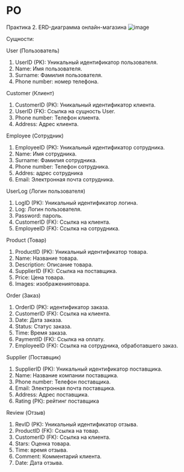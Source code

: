 # PO
Практика 2. ERD-диаграмма онлайн-магазина 
![image](https://github.com/user-attachments/assets/51a4ae0a-bcc7-4909-b397-79e4ca2e921c)

Сущности: 

User (Пользователь)
1. UserID (PK): Уникальный идентификатор пользователя.
2. Name: Имя пользователя.
3. Surname: Фамилия пользователя.
4. Phone number: номер телефона.

Customer (Клиент)
1. CustomerID (PK): Уникальный идентификатор клиента.
2. UserID (FK): Ссылка на сущность User.
3. Phone number: Телефон клиента.
4. Address: Адрес клиента.

Employee (Сотрудник)
1. EmployeeID (PK): Уникальный идентификатор сотрудника.
2. Name: Имя сотрудника.
3. Surname: Фамилия сотрудника.
4. Phone number: Телефон сотрудника.
5. Addres: адрес сотрудника
6. Email: Электронная почта сотрудника.

UserLog (Логин пользователя)
1. LogID (PK): Уникальный идентификатор логина.
2. Log: Логин пользователя.
3. Password: пароль.
4. CustomerID (FK): Ссылка на клиента.
5. EmployeeID (FK): Ссылка на сотрудника.

Product (Товар)
1. ProductID (PK): Уникальный идентификатор товара.
2. Name: Название товара.
3. Description: Описание товара.
4. SupplierID (FK): Ссылка на поставщика.
5. Price: Цена товара.
6. Images: изображениятовара.

Order (Заказ)
1. OrderID (PK): идентификатор заказа.
2. CustomerID (FK): Ссылка на клиента.
3. Date: Дата заказа.
4. Status: Статус заказа.
5. Time: Время заказа.
6. PaymentID (FK): Ссылка на оплату.
7. EmployeeID (FK): Ссылка на сотрудника, обработавшего заказ.

Supplier (Поставщик)
1. SupplierID (PK): Уникальный идентификатор поставщика.
2. Name: Название компании поставщика.
3. Phone number: Телефон поставщика.
4. Email: Электронная почта поставщика.
5. Address: Адрес поставщика.
6. Rating (РК): рейтинг поставщика

Review (Отзыв)
1. RevID (PK): Уникальный идентификатор отзыва.
2. ProductID (FK): Ссылка на товар.
3. CustomerID (FK): Ссылка на клиента.
4. Stars: Оценка товара.
5. Time: время отзыва.
6. Comment: Комментарий клиента.
7. Date: Дата отзыва.
   

   
